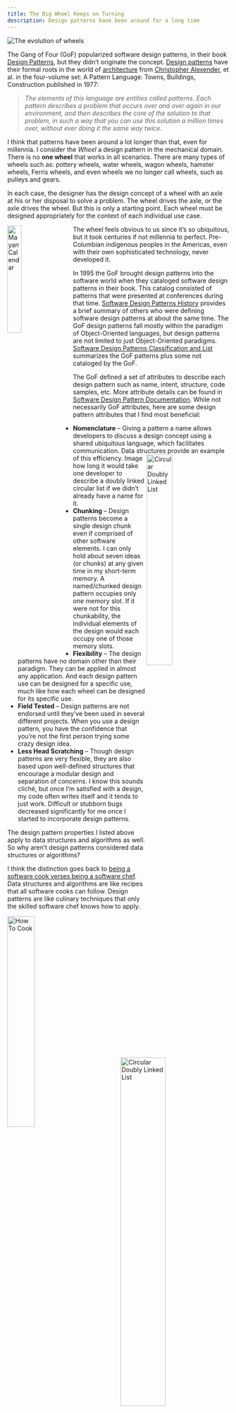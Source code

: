 ```yaml
---
title: The Big Wheel Keeps on Turning
description: Design patterns have been around for a long time
---
```


![The evolution of wheels](https://assets.sutori.com/user-uploads/image/e7cbc7d4-b8da-4ba4-b063-d25a1d9a137a/d5fea6243c49005c14a08bd2f86710da.jpeg)

The Gang of Four (GoF) popularized software design patterns, in their book [Design Patterns](https://en.wikipedia.org/wiki/Design_Patterns), but they didn’t originate the concept. [Design patterns](https://en.wikipedia.org/wiki/Design_pattern) have their formal roots in the world of [architecture](https://en.wikipedia.org/wiki/Pattern_(architecture)) from [Christopher Alexender](https://en.wikipedia.org/wiki/Christopher_Alexander), et al. in the four-volume set: A Pattern Language: Towns, Buildings, Construction published in 1977:

> _The elements of this language are entities called patterns. Each pattern describes a problem that occurs over and over again in our environment, and then describes the core of the solution to that problem, in such a way that you can use this solution a million times over, without ever doing it the same way twice._

I think that patterns have been around a lot longer than that, even for millennia. I consider the _Wheel_ a design pattern in the mechanical domain. There is no **one wheel** that works in all scenarios. There are many types of wheels such as: pottery wheels, water wheels, wagon wheels, hamster wheels, Ferris wheels, and even wheels we no longer call wheels, such as pulleys and gears.

In each case, the designer has the design concept of a wheel with an axle at his or her disposal to solve a problem. The wheel drives the axle, or the axle drives the wheel. But this is only a starting point. Each wheel must be designed appropriately for the context of each individual use case.

<img src="https://i.pinimg.com/originals/ce/c5/57/cec557648f4624b14cdab42cd3ed7bab.jpg" alt="Mayan Calendar" width = "25%" align="left" style="padding-right: 20px;">

The wheel feels obvious to us since it’s so ubiquitous, but it took centuries if not millennia to perfect. Pre-Columbian indigenous peoples in the Americas, even with their own sophisticated technology, never developed it.

In 1995 the GoF brought design patterns into the software world when they cataloged software design patterns in their book. This catalog consisted of patterns that were presented at conferences during that time.  [Software Design Patterns History](https://en.wikipedia.org/wiki/Software_design_pattern) provides a brief summary of others who were defining software design patterns at about the same time. The GoF design patterns fall mostly within the paradigm of Object-Oriented languages, but design patterns are not limited to just Object-Oriented paradigms. [Software Design Patterns Classification and List](https://en.wikipedia.org/wiki/Software_design_pattern#Classification_and_list) summarizes the GoF patterns plus some not cataloged by the GoF.

The GoF defined a set of attributes to describe each design pattern such as name, intent, structure, code samples, etc. More attribute details can be found in [Software Design Pattern Documentation](https://en.wikipedia.org/wiki/Software_design_pattern#Documentation). While not necessarily GoF attributes, here are some design pattern attributes that I find most beneficial:
* **Nomenclature** – Giving a pattern a name allows developers to discuss a design concept using a shared ubiquitous language, which facilitates communication. Data structures provide an example of this efficiency. <img src="https://omkarnathsingh.files.wordpress.com/2015/07/dcll.gif" alt="Circular Doubly Linked List" width = "35%" align="right" style="padding-right: 20px;">
Image how long it would take one developer to describe a doubly linked circular list if we didn’t already have a name for it. 
* **Chunking** – Design patterns become a single design chunk even if comprised of other software elements. I can only hold about seven ideas (or chunks) at any given time in my short-term memory. A named/chunked design pattern occupies only one memory slot. If it were not for this chunkability, the individual elements of the design would each occupy one of those memory slots.
* **Flexibility** – The design patterns have no domain other than their paradigm. They can be applied in almost any application. And each design pattern use can be designed for a specific use, much like how each wheel can be designed for its specific use.
* **Field Tested** – Design patterns are not endorsed until they’ve been used in several different projects. When you use a design pattern, you have the confidence that you’re not the first person trying some crazy design idea.
* **Less Head Scratching** – Though design patterns are very flexible, they are also based upon well-defined structures that encourage a modular design and separation of concerns. I know this sounds cliché, but once I’m satisfied with a design, my code often writes itself and it tends to just work. Difficult or stubborn bugs decreased significantly for me once I started to incorporate design patterns.

The design pattern properties I listed above apply to data structures and algorithms as well. So why aren’t design patterns considered data structures or algorithms?

I think the distinction goes back to [being a software cook verses being a software chef](https://jhumelsine.github.io/2023/08/21/knock-knock-whos-there.html). Data structures and algorithms are like recipes that all software cooks can follow. 
 Design patterns are like culinary techniques that only the skilled software chef knows how to apply.

 <img src="https://img.buzzfeed.com/buzzfeed-static/static/2016-01/7/19/enhanced/webdr09/enhanced-24759-1452213005-1.jpg?downsize=700%3A%2A&output-quality=auto&output-format=auto" alt="How To Cook" width = "35%" align="left" style="padding-right: 20px;">
 <img src="https://www.dictionary.com/e/wp-content/uploads/2020/01/chefs_kiss_2.jpeg" alt="Circular Doubly Linked List" width = "45%" align="right" style="padding-right: 20px;">
